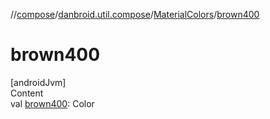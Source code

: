 //[compose](../../../index.md)/[danbroid.util.compose](../index.md)/[MaterialColors](index.md)/[brown400](brown400.md)



# brown400  
[androidJvm]  
Content  
val [brown400](brown400.md): Color  



